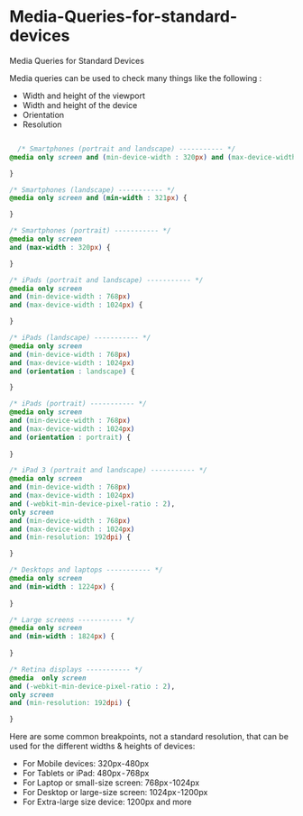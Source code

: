 # Media-Queries-for-standard-devices
Media Queries for Standard Devices

Media queries can be used to check many things like the following :
<ul>
  <li>Width and height of the viewport</li>
  <li>Width and height of the device</li>
  <li>Orientation</li>
  <li>Resolution</li>
</ul>





```CSS

  /* Smartphones (portrait and landscape) ----------- */
@media only screen and (min-device-width : 320px) and (max-device-width : 480px) {

}

/* Smartphones (landscape) ----------- */
@media only screen and (min-width : 321px) {

}

/* Smartphones (portrait) ----------- */
@media only screen 
and (max-width : 320px) {

}

/* iPads (portrait and landscape) ----------- */
@media only screen 
and (min-device-width : 768px) 
and (max-device-width : 1024px) {

}

/* iPads (landscape) ----------- */
@media only screen 
and (min-device-width : 768px) 
and (max-device-width : 1024px) 
and (orientation : landscape) {

}

/* iPads (portrait) ----------- */
@media only screen 
and (min-device-width : 768px) 
and (max-device-width : 1024px) 
and (orientation : portrait) {
	
}

/* iPad 3 (portrait and landscape) ----------- */
@media only screen 
and (min-device-width : 768px) 
and (max-device-width : 1024px) 
and (-webkit-min-device-pixel-ratio : 2),
only screen 
and (min-device-width : 768px) 
and (max-device-width : 1024px) 
and (min-resolution: 192dpi) { 

}

/* Desktops and laptops ----------- */
@media only screen 
and (min-width : 1224px) {
	
}

/* Large screens ----------- */
@media only screen 
and (min-width : 1824px) {
	
}

/* Retina displays ----------- */
@media  only screen 
and (-webkit-min-device-pixel-ratio : 2), 
only screen 
and (min-resolution: 192dpi) {

}
```

<p>Here are some common breakpoints, not a standard resolution, that can be used for the different widths & heights of devices:</p>

<ul>
  <li>For Mobile devices: 320px-480px</li>
  <li>For Tablets or iPad: 480px - 768px</li>
  <li>For Laptop or small-size screen: 768px -1024px</li>
  <li>For Desktop or large-size screen: 1024px -1200px</li>
<li>For Extra-large size device: 1200px and more</li>
</ul>




